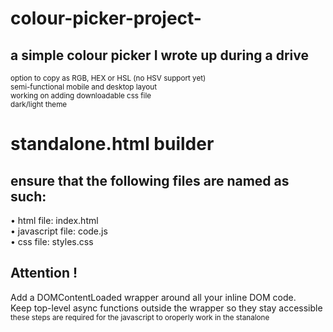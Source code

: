 # colour-picker-project-
## a simple colour picker I wrote up during a drive
<sub> option to copy as RGB, HEX or HSL (no HSV support yet) </sub> \
<sub> semi-functional mobile and desktop layout </sub> \
<sub> working on adding downloadable css file </sub> \
<sub> dark/light theme </sub>  
  
# standalone.html builder  
## ensure that the following files are named as such:  
  
• html file: index.html  
• javascript file: code.js  
• css file: styles.css  

## Attention !  
Add a DOMContentLoaded wrapper around all your inline DOM code.  
Keep top-level async functions outside the wrapper so they stay accessible  
<sub>these steps are required for the javascript to oroperly work in the stanalone</sub>